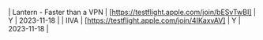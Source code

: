 | Lantern - Faster than a VPN | [https://testflight.apple.com/join/bESvTwBI] | Y | 2023-11-18 |
| IIVA | [https://testflight.apple.com/join/4IKaxvAV] | Y | 2023-11-18 |
